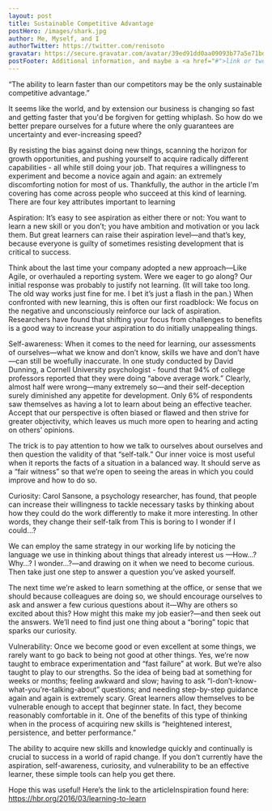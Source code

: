 ```yaml
---
layout: post
title: Sustainable Competitive Advantage
postHero: /images/shark.jpg
author: Me, Myself, and I
authorTwitter: https://twitter.com/renisoto
gravatar: https://secure.gravatar.com/avatar/39ed91dd0aa09093b77a5e71bd70d7c0
postFooter: Additional information, and maybe a <a href="#">link or two</a>
---
```


“The ability to learn faster than our competitors may be the only sustainable competitive advantage.”

It seems like the world, and by extension our business is changing so fast and getting faster that you'd be forgiven for getting whiplash. So how do we better prepare ourselves for a future where the only guarantees are uncertainty and ever-increasing speed?

By resisting the bias against doing new things, scanning the horizon for growth opportunities, and pushing yourself to acquire radically different capabilities - all while still doing your job. That requires a willingness to experiment and become a novice again and again: an extremely discomforting notion for most of us. Thankfully, the author in the article I'm covering has come across people who succeed at this kind of learning. There are four key attributes important to learning

Aspiration: It’s easy to see aspiration as either there or not: You want to learn a new skill or you don’t; you have ambition and motivation or you lack them. But great learners can raise their aspiration level—and that’s key, because everyone is guilty of sometimes resisting development that is critical to success.

Think about the last time your company adopted a new approach—Like Agile, or overhauled a reporting system. Were we eager to go along? Our initial response was probably to justify not learning. (It will take too long. The old way works just fine for me. I bet it’s just a flash in the pan.) When confronted with new learning, this is often our first roadblock: We focus on the negative and unconsciously reinforce our lack of aspiration. Researchers have found that shifting your focus from challenges to benefits is a good way to increase your aspiration to do initially unappealing things.

Self-awareness: When it comes to the need for learning, our assessments of ourselves—what we know and don’t know, skills we have and don’t have—can still be woefully inaccurate. In one study conducted by David Dunning, a Cornell University psychologist - found that 94% of college professors reported that they were doing “above average work.” Clearly, almost half were wrong—many extremely so—and their self-deception surely diminished any appetite for development. Only 6% of respondents saw themselves as having a lot to learn about being an effective teacher. Accept that our perspective is often biased or flawed and then strive for greater objectivity, which leaves us much more open to hearing and acting on others’ opinions.

The trick is to pay attention to how we talk to ourselves about ourselves and then question the validity of that “self-talk.” Our inner voice is most useful when it reports the facts of a situation in a balanced way. It should serve as a “fair witness” so that we’re open to seeing the areas in which you could improve and how to do so.

Curiosity: Carol Sansone, a psychology researcher, has found, that people can increase their willingness to tackle necessary tasks by thinking about how they could do the work differently to make it more interesting. In other words, they change their self-talk from This is boring to I wonder if I could…?

We can employ the same strategy in our working life by noticing the language we use in thinking about things that already interest us —How…? Why…? I wonder…?—and drawing on it when we need to become curious. Then take just one step to answer a question you’ve asked yourself.

The next time we’re asked to learn something at the office, or sense that we should because colleagues are doing so, we should encourage ourselves to ask and answer a few curious questions about it—Why are others so excited about this? How might this make my job easier?—and then seek out the answers. We’ll need to find just one thing about a “boring” topic that sparks our curiosity.

Vulnerability: Once we become good or even excellent at some things, we rarely want to go back to being not good at other things. Yes, we’re now taught to embrace experimentation and “fast failure” at work. But we’re also taught to play to our strengths. So the idea of being bad at something for weeks or months; feeling awkward and slow; having to ask “I-don’t-know-what-you’re-talking-about” questions; and needing step-by-step guidance again and again is extremely scary. Great learners allow themselves to be vulnerable enough to accept that beginner state. In fact, they become reasonably comfortable in it. One of the benefits of this type of thinking when in the process of acquiring new skills is “heightened interest, persistence, and better performance.”

The ability to acquire new skills and knowledge quickly and continually is crucial to success in a world of rapid change. If you don’t currently have the aspiration, self-awareness, curiosity, and vulnerability to be an effective learner, these simple tools can help you get there.

Hope this was useful! Here’s the link to the articleInspiration found here: https://hbr.org/2016/03/learning-to-learn
